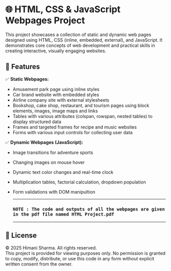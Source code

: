 # 🌐 HTML, CSS & JavaScript Webpages Project

This project showcases a collection of static and dynamic web pages designed using HTML, CSS (inline, embedded, external), and JavaScript. It demonstrates core concepts of web development and practical skills in creating interactive, visually engaging websites.

## 📌 Features

✅ **Static Webpages:**
- Amusement park page using inline styles
- Car brand website with embedded styles
- Airline company site with external stylesheets
- Bookshop, cake shop, restaurant, and tourism pages using block elements, images, image maps and links
- Tables with various attributes (colspan, rowspan, nested tables) to display structured data
- Frames and targeted frames for recipe and music websites
- Forms with various input controls for collecting user data

✅ **Dynamic Webpages (JavaScript):**
- Image transitions for adventure sports
- Changing images on mouse hover
- Dynamic text color changes and real-time clock
- Multiplication tables, factorial calculation, dropdown population
- Form validations with DOM manipultion

  ----
  ### `NOTE : The code and outputs of all the webpages are given in the pdf file named HTML Project.pdf`
  
  ----

## 📜 License

© 2025 Himani Sharma. All rights reserved.  
This project is provided for viewing purposes only. No permission is granted to copy, modify, distribute, or use this code in any form without explicit written consent from the owner.
